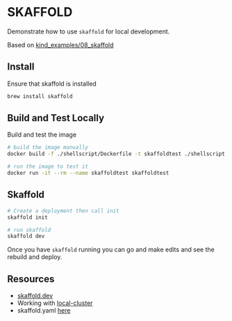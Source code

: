 # SKAFFOLD

Demonstrate how to use `skaffold` for local development.  
  
Based on [kind_examples/08_skaffold](https://github.com/chrisguest75/kind_examples/tree/master/08_skaffold)  

## Install

Ensure that skaffold is installed  

```sh
brew install skaffold
```

## Build and Test Locally

Build and test the image

```sh
# build the image manually
docker build -f ./shellscript/Dockerfile -t skaffoldtest ./shellscript

# run the image to test it
docker run -it --rm --name skaffoldtest skaffoldtest 
```

## Skaffold

```sh
# Create a deployment then call init
skaffold init        
```

```sh
# run skaffold
skaffold dev 
```

Once you have `skaffold` running you can go and make edits and see the rebuild and deploy.  

## Resources

* [skaffold.dev](https://skaffold.dev/)  
* Working with [local-cluster](https://skaffold.dev/docs/environment/local-cluster/)  
* skaffold.yaml [here](https://skaffold.dev/docs/references/yaml/)  
